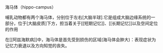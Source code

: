海马体（hippo-campus）

哺乳动物都有两个海马体，分别位于左右[大脑半球].它是组成大脑边缘系统的一部分，位于[大脑皮质]下方，担当着关于[[短期记忆]]、[[长期记忆]]以及空间定位的作用

在[[阿兹海默病]]中，海马体是首先受到损伤的区域(海马体会肿大)：表现症状为记忆力衰退以及方向知觉的丧失。
